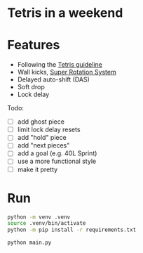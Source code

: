 # Tetris in a weekend

# Features

- Following the [Tetris guideline](https://tetris.wiki/Tetris_Guideline)
- Wall kicks, [Super Rotation System](https://tetris.wiki/Super_Rotation_System) 
- Delayed auto-shift (DAS)
- Soft drop
- Lock delay

Todo:
- [ ] add ghost piece
- [ ] limit lock delay resets
- [ ] add "hold" piece
- [ ] add "next pieces"
- [ ] add a goal (e.g. 40L Sprint)
- [ ] use a more functional style
- [ ] make it pretty

# Run

``` sh
python -m venv .venv
source .venv/bin/activate
python -m pip install -r requirements.txt

python main.py
```
